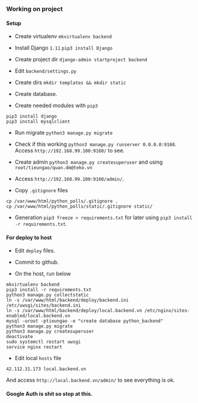 ### Working on project


#### Setup

* Create virtualenv `mkvirtualenv backend`
* Install Django `1.11` `pip3 install Django`

* Create project dir `django-admin startproject backend`

* Edit `backend/settings.py`

* Create dirs `mkdir templates && mkdir static`

* Create database.

* Create needed modules with `pip3`

```textmate
pip3 install django
pip3 install mysqlclient
```
* Run migrate `python3 manage.py migrate`

* Check if this working `python3 manage.py runserver 0.0.0.0:9160`. Access `http://192.168.99.100:9160/` to see.

*  Create admin `python3 manage.py createsuperuser` and using `root/tieungao/quan.dm@teko.vn`

* Access `http://192.168.99.100:9160/admin/`.

* Copy `.gitignore` files

```textmate
cp /var/www/html/python_polls/.gitignore .
cp /var/www/html/python_polls/static/.gitignore static/
```
* Generation `pip3 freeze > requirements.txt` for later using `pip3 install -r requirements.txt`.

#### For deploy to host

* Edit `deploy` files.

* Commit to github.

* On the host, run below 

```textmate
mkvirtualenv backend
pip3 install -r requirements.txt
python3 manage.py collectstatic
ln -s /var/www/html/backend/deploy/backend.ini /etc/uwsgi/sites/backend.ini
ln -s /var/www/html/backend/deploy/local.backend.vn /etc/nginx/sites-enabled/local.backend.vn
mysql -uroot -ptieungao -e "create database python_backend"
python3 manage.py migrate
python3 manage.py createsuperuser
deactivate
sudo systemctl restart uwsgi
service nginx restart
```
* Edit local `hosts` file 
```textmate
42.112.31.173 local.backend.vn
```
And access `http://local.backend.vn/admin/` to see everything is ok.

#### Google Auth is shit so stop at this.


